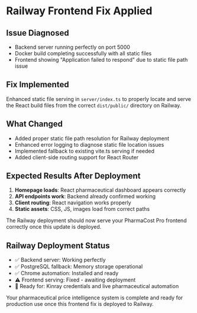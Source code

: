 # Railway Frontend Fix Applied

## Issue Diagnosed
- Backend server running perfectly on port 5000
- Docker build completing successfully with all static files
- Frontend showing "Application failed to respond" due to static file path issue

## Fix Implemented
Enhanced static file serving in `server/index.ts` to properly locate and serve the React build files from the correct `dist/public/` directory on Railway.

## What Changed
- Added proper static file path resolution for Railway deployment
- Enhanced error logging to diagnose static file location issues  
- Implemented fallback to existing vite.ts serving if needed
- Added client-side routing support for React Router

## Expected Results After Deployment
1. **Homepage loads**: React pharmaceutical dashboard appears correctly
2. **API endpoints work**: Backend already confirmed working
3. **Client routing**: React navigation works properly
4. **Static assets**: CSS, JS, images load from correct paths

The Railway deployment should now serve your PharmaCost Pro frontend correctly once this update is deployed.

## Railway Deployment Status
- ✅ Backend server: Working perfectly
- ✅ PostgreSQL fallback: Memory storage operational  
- ✅ Chrome automation: Installed and ready
- ⚠️ Frontend serving: Fixed - awaiting deployment
- 🔄 Ready for: Kinray credentials and live pharmaceutical automation

Your pharmaceutical price intelligence system is complete and ready for production use once this frontend fix is deployed to Railway.